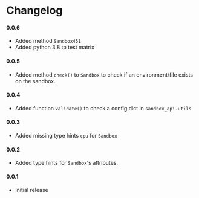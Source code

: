 # Changelog


#### 0.0.6

* Added method `Sandbox451`
* Added python 3.8 tp test matrix

#### 0.0.5

* Added method `check()` to `Sandbox` to check if an environment/file exists on the sandbox.


#### 0.0.4

* Added function `validate()` to check a config dict in `sandbox_api.utils`.


#### 0.0.3

* Added missing type hints `cpu` for `Sandbox`


#### 0.0.2

* Added type hints for `Sandbox`'s attributes.


#### 0.0.1

* Initial release
